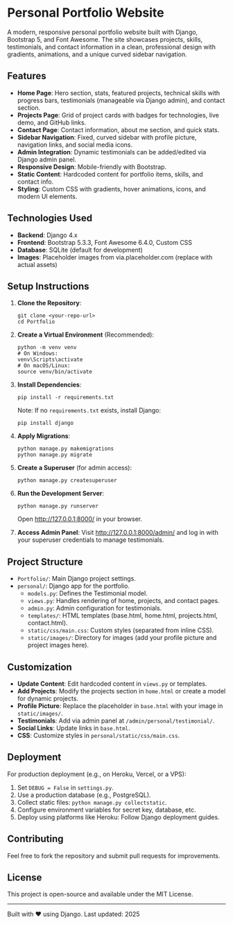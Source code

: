 # Personal Portfolio Website

A modern, responsive personal portfolio website built with Django, Bootstrap 5, and Font Awesome. The site showcases projects, skills, testimonials, and contact information in a clean, professional design with gradients, animations, and a unique curved sidebar navigation.

## Features

- **Home Page**: Hero section, stats, featured projects, technical skills with progress bars, testimonials (manageable via Django admin), and contact section.
- **Projects Page**: Grid of project cards with badges for technologies, live demo, and GitHub links.
- **Contact Page**: Contact information, about me section, and quick stats.
- **Sidebar Navigation**: Fixed, curved sidebar with profile picture, navigation links, and social media icons.
- **Admin Integration**: Dynamic testimonials can be added/edited via Django admin panel.
- **Responsive Design**: Mobile-friendly with Bootstrap.
- **Static Content**: Hardcoded content for portfolio items, skills, and contact info.
- **Styling**: Custom CSS with gradients, hover animations, icons, and modern UI elements.

## Technologies Used

- **Backend**: Django 4.x
- **Frontend**: Bootstrap 5.3.3, Font Awesome 6.4.0, Custom CSS
- **Database**: SQLite (default for development)
- **Images**: Placeholder images from via.placeholder.com (replace with actual assets)

## Setup Instructions

1. **Clone the Repository**:
   ```
   git clone <your-repo-url>
   cd Portfolio
   ```

2. **Create a Virtual Environment** (Recommended):
   ```
   python -m venv venv
   # On Windows:
   venv\Scripts\activate
   # On macOS/Linux:
   source venv/bin/activate
   ```

3. **Install Dependencies**:
   ```
   pip install -r requirements.txt
   ```
   Note: If no `requirements.txt` exists, install Django:
   ```
   pip install django
   ```

4. **Apply Migrations**:
   ```
   python manage.py makemigrations
   python manage.py migrate
   ```

5. **Create a Superuser** (for admin access):
   ```
   python manage.py createsuperuser
   ```

6. **Run the Development Server**:
   ```
   python manage.py runserver
   ```
   Open http://127.0.0.1:8000/ in your browser.

7. **Access Admin Panel**:
   Visit http://127.0.0.1:8000/admin/ and log in with your superuser credentials to manage testimonials.

## Project Structure

- `Portfolio/`: Main Django project settings.
- `personal/`: Django app for the portfolio.
  - `models.py`: Defines the Testimonial model.
  - `views.py`: Handles rendering of home, projects, and contact pages.
  - `admin.py`: Admin configuration for testimonials.
  - `templates/`: HTML templates (base.html, home.html, projects.html, contact.html).
  - `static/css/main.css`: Custom styles (separated from inline CSS).
  - `static/images/`: Directory for images (add your profile picture and project images here).

## Customization

- **Update Content**: Edit hardcoded content in `views.py` or templates.
- **Add Projects**: Modify the projects section in `home.html` or create a model for dynamic projects.
- **Profile Picture**: Replace the placeholder in `base.html` with your image in `static/images/`.
- **Testimonials**: Add via admin panel at `/admin/personal/testimonial/`.
- **Social Links**: Update links in `base.html`.
- **CSS**: Customize styles in `personal/static/css/main.css`.

## Deployment

For production deployment (e.g., on Heroku, Vercel, or a VPS):

1. Set `DEBUG = False` in `settings.py`.
2. Use a production database (e.g., PostgreSQL).
3. Collect static files: `python manage.py collectstatic`.
4. Configure environment variables for secret key, database, etc.
5. Deploy using platforms like Heroku: Follow Django deployment guides.

## Contributing

Feel free to fork the repository and submit pull requests for improvements.

## License

This project is open-source and available under the MIT License.

---

Built with ❤️ using Django. Last updated: 2025
